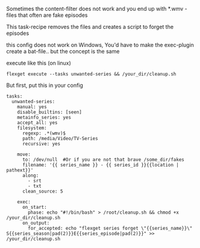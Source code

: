 Sometimes the content-filter does not work and you end up with *.wmv -files that often are fake episodes

This task-recipe removes the files and creates a script to forget the episodes

this config does not work on Windows, You'd have to make the exec-plugin create a bat-file.. but the concept is the same

execute like this (on linux)

    flexget execute --tasks unwanted-series && /your_dir/cleanup.sh


But first, put this in your config


    tasks:
      unwanted-series:
        manual: yes
        disable_builtins: [seen]
        metainfo_series: yes
        accept_all: yes
        filesystem:
          regexp: .*(wmv)$
          path: /media/Video/TV-Series
          recursive: yes
    
        move:
          to: /dev/null  #Or if you are not that brave /some_dir/fakes
          filename: '{{ series_name }} - {{ series_id }}{{location | pathext}}'
          along:
            - srt
            - txt
          clean_source: 5
    
        exec:
          on_start:
            phase: echo "#!/bin/bash" > /root/cleanup.sh && chmod +x /your_dir/cleanup.sh
          on_output:
            for_accepted: echo "flexget series forget \"{{series_name}}\" S{{series_season|pad(2)}}E{{series_episode|pad(2)}}" >> /your_dir/cleanup.sh

